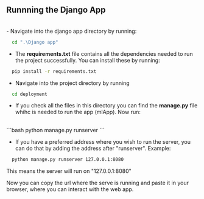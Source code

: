 ## <b> Runnning the Django App</b>
<br>
- Navigate into the django app directory by running:

```bash
  cd ".\Django app"
```

- The **requirements.txt** file contains all the dependencies needed to run the project successfully. You can install these by running:
```bash
  pip install -r requirements.txt
```

- Navigate into the project directory by running 
```bash
  cd deployment
```
- If you check all the files in this directory you can find the **manage.py** file  whihc is needed to run the app (mlApp). Now run:
<br>
```bash
  python manage.py runserver
```

- If you have a preferred address where you wish to run the server, you can do that by adding the address after "runserver". Example:<br>
```bash
  python manage.py runserver 127.0.0.1:8080
```
This means the server will run on "127.0.0.1:8080"

Now you can copy the url where the serve is running and paste it in your browser, where you can interact with the web app.  






